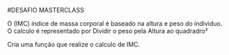 #DESAFIO MASTERCLASS

O (IMC) índice de massa corporal é baseado na altura e peso do individuo.
O calculo é representado por Dividir o peso pela Altura ao quadradro²

Cria uma função que realize o calculo de IMC.
